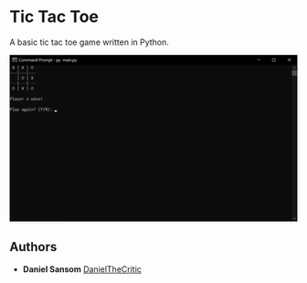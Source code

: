 # Tic Tac Toe

A basic tic tac toe game written in Python.

![Example](example.png?raw=true "Example")

## Authors

* **Daniel Sansom** [DanielTheCritic](https://github.com/DanielTheCritic)